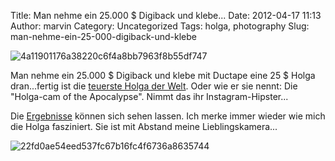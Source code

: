 Title: Man nehme ein 25.000 $ Digiback und klebe...
Date: 2012-04-17 11:13
Author: marvin
Category: Uncategorized
Tags: holga, photography
Slug: man-nehme-ein-25-000-digiback-und-klebe

![4a11901176a38220c6f4a8bb7963f8b55df747]({filename}/images/4a11901176a38220c6f4a8bb7963f8b55df747.jpg)

Man nehme ein 25.000 \$ Digiback und klebe mit Ductape eine 25 \$ Holga
dran...fertig ist die [teuerste Holga der Welt](http://goo.gl/ywdDR).
Oder wie er sie nennt: Die "Holga-cam of the Apocalypse". Nimmt das ihr
Instagram-Hipster...

Die
[Ergebnisse](http://www.flickr.com/photos/rofimike/sets/72157603026422991/with/1926585145/)
können sich sehen lassen. Ich merke immer wieder wie mich die Holga
fasziniert. Sie ist mit Abstand meine Lieblingskamera...

![22fd0ae54eed537fc67b16fc4f6736a8635744]({filename}/images/22fd0ae54eed537fc67b16fc4f6736a8635744.jpg)

